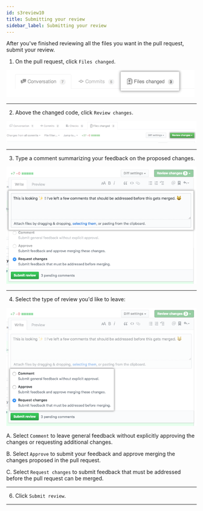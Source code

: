 ```yaml
---
id: s3review10
title: Submitting your review
sidebar_label: Submitting your review
---
```



After you've finished reviewing all the files you want in the pull request, submit your review.


1. On the pull request, click  `Files changed`.


![xxx](https://raw.githubusercontent.com/ChickenKyiv/awesome-git-article/master/img/PR/review/pull-request-tabs-changed-files.png)



----


2. Above the changed code, click `Review changes`.




![xxx](https://raw.githubusercontent.com/ChickenKyiv/awesome-git-article/master/img/PR/review/review-changes-button.png)



----


3. Type a comment summarizing your feedback on the proposed changes.




![xxx](https://raw.githubusercontent.com/ChickenKyiv/awesome-git-article/master/img/PR/review/review-summary-comment-window.png)



----


4. Select the type of review you'd like to leave:



![xxx](https://raw.githubusercontent.com/ChickenKyiv/awesome-git-article/master/img/PR/review/pull-request-review-statuses.png)



A. Select `Comment` to leave general feedback without explicitly approving the changes or requesting additional changes.



B. Select `Approve` to submit your feedback and approve merging the changes proposed in the pull request.



C. Select `Request changes` to submit feedback that must be addressed before the pull request can be merged.



----


6. Click `Submit review`.


----
